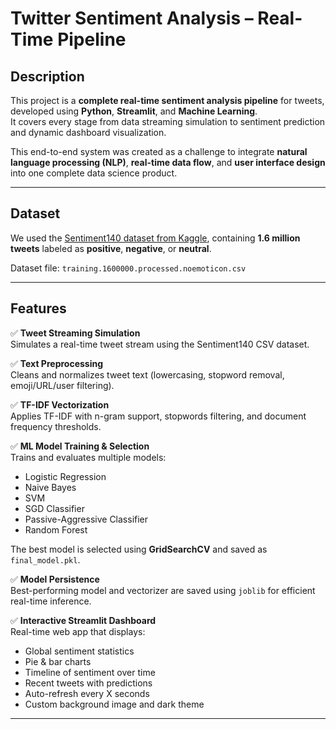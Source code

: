 #  Twitter Sentiment Analysis – Real-Time Pipeline

## Description

This project is a **complete real-time sentiment analysis pipeline** for tweets, developed using **Python**, **Streamlit**, and **Machine Learning**.  
It covers every stage from data streaming simulation to sentiment prediction and dynamic dashboard visualization.

This end-to-end system was created as a challenge to integrate **natural language processing (NLP)**, **real-time data flow**, and **user interface design** into one complete data science product.

---

## Dataset

We used the [Sentiment140 dataset from Kaggle](https://www.kaggle.com/datasets/kazanova/sentiment140), containing **1.6 million tweets** labeled as **positive**, **negative**, or **neutral**.

Dataset file: `training.1600000.processed.noemoticon.csv`

---

## Features

✅ **Tweet Streaming Simulation**  
Simulates a real-time tweet stream using the Sentiment140 CSV dataset.

✅ **Text Preprocessing**  
Cleans and normalizes tweet text (lowercasing, stopword removal, emoji/URL/user filtering).

✅ **TF-IDF Vectorization**  
Applies TF-IDF with n-gram support, stopwords filtering, and document frequency thresholds.

✅ **ML Model Training & Selection**  
Trains and evaluates multiple models:
- Logistic Regression  
- Naive Bayes  
- SVM  
- SGD Classifier  
- Passive-Aggressive Classifier  
- Random Forest  

The best model is selected using **GridSearchCV** and saved as `final_model.pkl`.

✅ **Model Persistence**  
Best-performing model and vectorizer are saved using `joblib` for efficient real-time inference.

✅ **Interactive Streamlit Dashboard**  
Real-time web app that displays:
- Global sentiment statistics  
- Pie & bar charts  
- Timeline of sentiment over time  
- Recent tweets with predictions  
- Auto-refresh every X seconds  
- Custom background image and dark theme  

---
